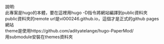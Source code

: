 說明:  
此專案是hugo的本體，要在這裡用hugo -D指令將網站編譯到public資料夾  
public資料夾的remote url是vi000246.github.io，這個才是正式的github pages網站  
theme是使用https://github.com/adityatelange/hugo-PaperMod/  
用submodule安裝在themes資料夾

